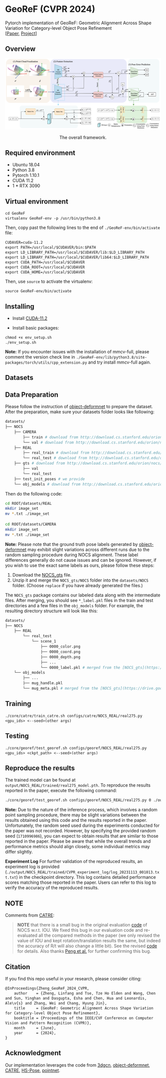 # GeoReF (CVPR 2024) 

Pytorch implementation of GeoReF: Geometric Alignment Across Shape Variation for Category-level Object Pose Refinement<br>
[[Paper](https://arxiv.org/abs/2404.11139), [Project](https://lynne-zheng-linfang.github.io/georef.github.io/)]

## Overview

<!-- ![teaser](pic/refinement.png)
<p align="center">
    Illstraction of the object pose refinement procedure.
</p> -->

![pipeline](pic/main_structure.png)
<p align="center">
    The overall framework.
</p>

## Required environment
- Ubuntu 18.04
- Python 3.8 
- Pytorch 1.10.1
- CUDA 11.2
- 1 * RTX 3090

## Virtual environment
```shell
cd GeoReF 
virtualenv GeoReF-env -p /usr/bin/python3.8
```
Then, copy past the following lines to the end of `./GeoReF-env/bin/activate` file:
```shell
CUDAVER=cuda-11.2
export PATH=/usr/local/$CUDAVER/bin:$PATH
export LD_LIBRARY_PATH=/usr/local/$CUDAVER/lib:$LD_LIBRARY_PATH
export LD_LIBRARY_PATH=/usr/local/$CUDAVER/lib64:$LD_LIBRARY_PATH
export CUDA_PATH=/usr/local/$CUDAVER
export CUDA_ROOT=/usr/local/$CUDAVER
export CUDA_HOME=/usr/local/$CUDAVER
```
Then, use `source` to activate the virtualenv:
```shell
source GeoReF-env/bin/activate
```


## Installing
- Install [CUDA-11.2](https://developer.nvidia.com/cuda-11.2.0-download-archive?target_os=Linux&target_arch=x86_64&target_distro=Ubuntu&target_version=2004&target_type=deblocal) 

- Install basic packages:
```shell
chmod +x env_setup.sh
./env_setup.sh
```

**Note:** If you encounter issues with the installation of mmcv-full, please comment the version check line in `./GeoReF-env/lib/python3.8/site-packages/torch/utils/cpp_extension.py` and try install mmcv-full again.

## Datasets
## Data Preparation
Please follow the instruction of [object-deformnet](https://github.com/mentian/object-deformnet/tree/master) to prepare the dataset. After the preparation, make sure your datasets folder looks like following: 
```bash
datasets/
├── NOCS
    ├── CAMERA
        ├── train # download from http://download.cs.stanford.edu/orion/nocs/camera_train.zip
        └── val # download from http://download.cs.stanford.edu/orion/nocs/camera_val25K.zip
    ├── REAL
        ├── real_train # download from http://download.cs.stanford.edu/orion/nocs/real_train.zip
        └── real_test # download from http://download.cs.stanford.edu/orion/nocs/real_test.zip
    ├── gts # download from http://download.cs.stanford.edu/orion/nocs/gts.zip
        ├── val 
        └── real_test 
    ├── test_init_poses # we provide
    └── obj_models # download from http://download.cs.stanford.edu/orion/nocs/obj_models.zip
```

Then do the following code:
```bash
cd ROOT/datasets/REAL
mkdir image_set
mv *.txt ./image_set

cd ROOT/datasets/CAMERA
mkdir image_set
mv *.txt ./image_set
```

**Note:** Please note that the ground truth pose labels generated by [object-deformnet](https://github.com/mentian/object-deformnet/tree/master) may exhibit slight variations across different runs due to the random sampling procedure during NOCS alignment. These label differences generally do not cause issues and can be ignored. However, if you wish to use the exact same labels as ours, please follow these steps:

1. Download the [NOCS_gts](https://drive.google.com/file/d/1_2Z2hYUZgabKJjrdnonHxS1GCLutNJcc/view?usp=sharing) file.
2. Unzip it and merge the `NOCS_gts/NOCS` folder into the `datasets/NOCS` folder. (Choose `replace` if you have already generated the files.)

The `NOCS_gts` package contains our labeled data along with the intermediate files. After merging, you should see `*_label.pkl` files in the train and test directories and a few files in the `obj_models` folder. For example, the resulting directory structure will look like this:
```bash
datasets/
├── NOCS
    ├── REAL
        └── real_test 
            └── scene_1 
                ├── 0000_color.png 
                ├── 0000_coord.png 
                ├── 0000_depth.png 
                ├── ... 
                └── 0000_label.pkl # merged from the [NOCS_gts](https://drive.google.com/file/d/1_2Z2hYUZgabKJjrdnonHxS1GCLutNJcc/view?usp=sharing)
    └── obj_models 
        ├── ... 
        ├── mug_handle.pkl 
        └── mug_meta.pkl # merged from the [NOCS_gts](https://drive.google.com/file/d/1_2Z2hYUZgabKJjrdnonHxS1GCLutNJcc/view?usp=sharing)
```

## Training

```
./core/catre/train_catre.sh configs/catre/NOCS_REAL/real275.py <gpu_ids> <--seed>(other args)
```

## Testing
```
./core/georef/test_georef.sh configs/georef/NOCS_REAL/real275.py <gpu_ids> <ckpt_path> <--seed>(other args)
```

## Reproduce the results
The trained model can be found at `output/NOCS_REAL/trained/real275_model.pth`. To reproduce the results reported in the paper, execute the following command:

```bash
./core/georef/test_georef.sh configs/georef/NOCS_REAL/real275.py 0 ./output/NOCS_REAL/trained/real275_model.pth --seed 1710996986
```

**Note:** Due to the nature of the inference process, which involves a random point sampling procedure, there may be slight variations between the results obtained using this code and the results reported in the paper. Unfortunately, the random seed used during the experiments conducted for the paper was not recorded. However, by specifying the provided random seed (`1710996986`), you can expect to obtain results that are similar to those reported in the paper. Please be aware that while the overall trends and performance metrics should align closely, some individual metrics may differ slightly.

**Experiment Log** For further validation of the reproduced results, an experiment log is provided (`./output/NOCS_REAL/trained/CVPR_experiment_log/log_20231113_001013.txt.txt`) in the checkpoint directory. This log contains detailed performance scores matching those reported in the paper. Users can refer to this log to verify the accuracy of the reproduced results.


## NOTE
Comments from [CATRE](https://github.com/THU-DA-6D-Pose-Group/CATRE):
>**NOTE** that there is a small bug in the original evaluation [code](https://github.com/hughw19/NOCS_CVPR2019/blob/78a31c2026a954add1a2711286ff45ce1603b8ab/utils.py#L252) of NOCS w.r.t. IOU. We fixed this bug in our evaluation code and re-evaluated all the compared methods in the paper (we only revised the value of IOU and kept rotation/translation results the same, but indeed the accuracy of R/t will also change a little bit). See the revised [code](https://github.com/THU-DA-6D-Pose-Group/CATRE/blob/b649cbad6ed2121b22a37f7fe16ad923688d4995/core/catre/engine/test_utils.py#L158) for details. Also thanks [Peng et al.](https://github.com/swords123/SSC-6D/blob/bb0dcd5e5b789ea2a80c6c3fa16ccc2bf0a445d1/eval/utils.py#L114) for further confirming this bug.


## Citation
If you find this repo useful in your research, please consider citing:
```
@InProceedings{Zheng_GeoReF_2024_CVPR,
    author    = {Zheng, Linfang and Tse, Tze Ho Elden and Wang, Chen and Sun, Yinghan and Dasgupta, Esha and Chen, Hua and Leonardis, Ale\v{s} and Zhang, Wei and Chang, Hyung Jin},
    title     = {GeoReF: Geometric Alignment Across Shape Variation for Category-level Object Pose Refinement},
    booktitle = {Proceedings of the IEEE/CVF Conference on Computer Vision and Pattern Recognition (CVPR)},
    month     = {June},
    year      = {2024},
}
```

## Acknowledgment
Our implementation leverages the code from [3dgcn](https://github.com/j1a0m0e4sNTU/3dgcn), [object-deformnet](https://github.com/mentian/object-deformnet), [CATRE](https://github.com/THU-DA-6D-Pose-Group/CATRE), [HS-Pose](https://github.com/Lynne-Zheng-Linfang/HS-Pose), [pointnet](https://github.com/fxia22/pointnet.pytorch/tree/master).